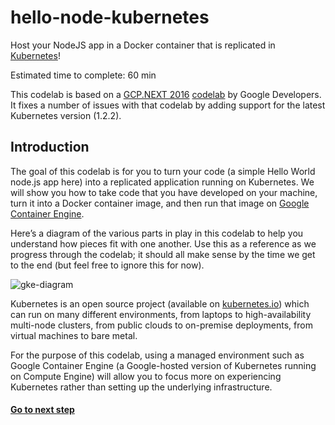 # hello-node-kubernetes
Host your NodeJS app in a Docker container that is replicated in [Kubernetes](http://kubernetes.io/)!

Estimated time to complete: 60 min

This codelab is based on a [GCP.NEXT 2016](https://cloudplatformonline.com/NEXT2016-Extended.html)
[codelab](https://codelabs.developers.google.com/codelabs/hello-kubernetes/index.html?index=..%2F..%2Fgcp-next#0) 
by Google Developers. It fixes a number of issues with that codelab by adding support for the latest Kubernetes version (1.2.2).

## Introduction

The goal of this codelab is for you to turn your code (a simple Hello World node.js app here) into a replicated
application running on Kubernetes. We will show you how to take code that you have developed on your machine, 
turn it into a Docker container image, and then run that image on [Google Container Engine](https://cloud.google.com/container-engine/).

Here’s a diagram of the various parts in play in this codelab to help you understand how pieces fit with one another. 
Use this as a reference as we progress through the codelab; it should all make sense by the time we get to the end 
(but feel free to ignore this for now).

![gke-diagram](https://cloud.githubusercontent.com/assets/3506071/14581350/cd6d65ca-03b8-11e6-993f-2cbb0d50f149.png)

Kubernetes is an open source project (available on [kubernetes.io](http://kubernetes.io/)) which can run on many different 
environments, from laptops to high-availability multi-node clusters, from public clouds to on-premise deployments, 
from virtual machines to bare metal.

For the purpose of this codelab, using a managed environment such as Google Container Engine (a Google-hosted version of 
Kubernetes running on Compute Engine) will allow you to focus more on experiencing Kubernetes rather than setting up the 
underlying infrastructure.

#### [Go to next step](step2.md)
